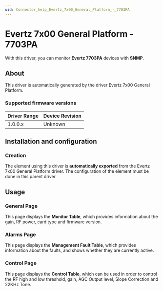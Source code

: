 ```yaml
---
uid: Connector_help_Evertz_7x00_General_Platform_-_7703PA
---
```


# Evertz 7x00 General Platform - 7703PA

With this driver, you can monitor **Evertz 7703PA** devices with **SNMP**.

## About

This driver is automatically generated by the driver Evertz 7x00 General Platform.

### Supported firmware versions

| **Driver Range** | **Device Revision** |
|------------------|---------------------|
| 1.0.0.x          | Unknown             |

## Installation and configuration

### Creation

The element using this driver is **automatically exported** from the Evertz 7x00 General Platform driver. The configuration of the element must be done in this parent driver.

## Usage

### General Page

This page displays the **Monitor Table**, which provides information about the gain, RF power, card type and firmware version.

### Alarms Page

This page displays the **Management Fault Table**, which provides information about the faults, and shows whether they are currently active.

### Control Page

This page displays the **Control Table**, which can be used in order to control the RF high and low threshold, gain, AGC Output level, Slope Correction and 22KHz Tone.
